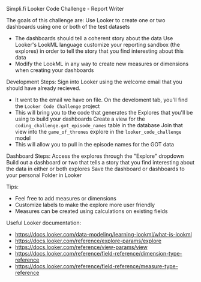 Simpli.fi Looker Code Challenge - Report Writer

The goals of this challenge are:
Use Looker to create one or two dashboards using one or both of the test datasets
 - The dashboards should tell a coherent story about the data
Use Looker's LookML language customize your reporting sandbox (the explores) in order to tell the story that you find interesting about this data
 - Modify the LookML in any way to create new measures or dimensions when creating your dashboards

Development Steps:
Sign into Looker using the welcome email that you should have already recieved.
 - It went to the email we have on file.
On the develoment tab, you'll find the `Looker Code Challenge` project
 - This will bring you to the code that generates the Explores that you'll be using to build your dashboards
Create a view for the `coding_challenge.got_episode_names` table in the database
Join that view into the `game_of_thrones` explore in the `looker_code_challenge` model
 - This will allow you to pull in the episode names for the GOT data

Dashboard Steps:
Access the explores through the "Explore" dropdown
Build out a dashboard or two that tells a story that you find interesting about the data in either or both explores
Save the dashboard or dashboards to your personal Folder in Looker

Tips:
 - Feel free to add measures or dimensions
 - Customize labels to make the explore more user friendly
 - Measures can be created using calculations on existing fields

Useful Looker documentation:
 - https://docs.looker.com/data-modeling/learning-lookml/what-is-lookml
 - https://docs.looker.com/reference/explore-params/explore
 - https://docs.looker.com/reference/view-params/view
 - https://docs.looker.com/reference/field-reference/dimension-type-reference
 - https://docs.looker.com/reference/field-reference/measure-type-reference

